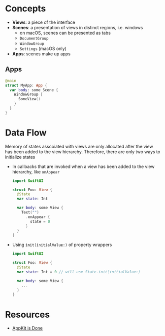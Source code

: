 # Concepts

- **Views**: a piece of the interface
- **Scenes**: a presentation of views in distinct regions, i.e. windows
  - on macOS, scenes can be presented as tabs
  - `DocumentGroup`
  - `WindowGroup`
  - `Settings` (macOS only)
- **Apps**: scenes make up apps

## Apps

```swift
@main
struct MyApp: App {
  var body: some Scene {
    WindowGroup {
      SomeView()
    }
  }
}
```

# Data Flow

Memory of states asscoiated with views are only allocated after the view has
been added to the view hierarchy. Therefore, there are only two ways to
initialize states

- In callbacks that are invoked when a view has been added to the view
  hierarchy, like `onAppear`

  ```swift
  import SwiftUI

  struct Foo: View {
    @State
    var state: Int

    var body: some View {
      Text("")
        .onAppear {
          state = 0
        }
    }
  }
  ```

- Using `init(initialValue:)` of property wrappers

  ```swift
  import SwiftUI

  struct Foo: View {
    @State
    var state: Int = 0 // will use State.init(initialValue:)

    var body: some View {
      ...
    }
  }
  ```

# Resources

- [AppKit is Done](https://kean.blog/post/appkit-is-done)
